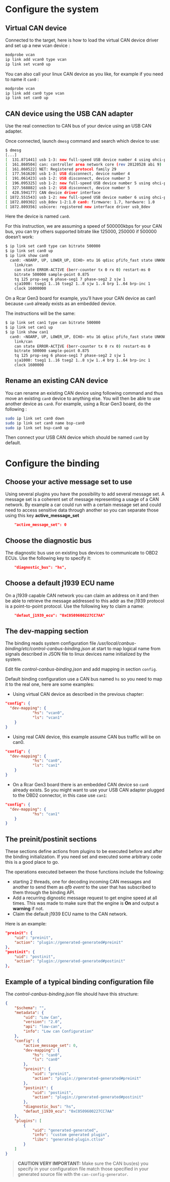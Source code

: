 # Configure the system

## Virtual CAN device

Connected to the target, here is how to load the virtual CAN device driver and
set up a new vcan device :

```bash
modprobe vcan
ip link add vcan0 type vcan
ip link set vcan0 up
```

You can also call your linux CAN device as you like, for example if you need to name it `can0` :

```bash
modprobe vcan
ip link add can0 type vcan
ip link set can0 up
```

## CAN device using the USB CAN adapter

Use the real connection to CAN bus of your device using an USB CAN adapter.

Once connected, launch `dmesg` command and search which device to use:

```bash
$ dmesg
[...]
[  131.871441] usb 1-3: new full-speed USB device number 4 using ohci-pci
[  161.860504] can: controller area network core (rev 20120528 abi 9)
[  161.860522] NET: Registered protocol family 29
[  177.561620] usb 1-3: USB disconnect, device number 4
[  191.061423] usb 1-2: USB disconnect, device number 3
[  196.095325] usb 1-2: new full-speed USB device number 5 using ohci-pci
[  327.568882] usb 1-2: USB disconnect, device number 5
[  428.594177] CAN device driver interface
[ 1872.551543] usb 1-2: new full-speed USB device number 6 using ohci-pci
[ 1872.809302] usb_8dev 1-2:1.0 can0: firmware: 1.7, hardware: 1.0
[ 1872.809356] usbcore: registered new interface driver usb_8dev
```

Here the device is named `can0`.

For this instruction, we are assuming a speed of 500000kbps for your CAN bus,
you can try others supported bitrate like 125000,
250000 if 500000 doesn’t work:

```bash
$ ip link set can0 type can bitrate 500000
$ ip link set can0 up
$ ip link show can0
  can0: <NOARP, UP, LOWER_UP, ECHO> mtu 16 qdisc pfifo_fast state UNKNOWN qlen 10
    link/can
    can state ERROR-ACTIVE (berr-counter tx 0 rx 0) restart-ms 0
    bitrate 500000 sample-point 0.875
    tq 125 prop-seg 6 phase-seg1 7 phase-seg2 2 sjw 1
    sja1000: tseg1 1..16 tseg2 1..8 sjw 1..4 brp 1..64 brp-inc 1
    clock 16000000
```

On a Rcar Gen3 board for example, you’ll have your CAN device as can1 because `can0` already
exists as an embedded device.

The instructions will be the same:

```bash
$ ip link set can1 type can bitrate 500000
$ ip link set can1 up
$ ip link show can1
  can0: <NOARP, UP, LOWER_UP, ECHO> mtu 16 qdisc pfifo_fast state UNKNOWN qlen 10
    link/can
    can state ERROR-ACTIVE (berr-counter tx 0 rx 0) restart-ms 0
    bitrate 500000 sample-point 0.875
    tq 125 prop-seg 6 phase-seg1 7 phase-seg2 2 sjw 1
    sja1000: tseg1 1..16 tseg2 1..8 sjw 1..4 brp 1..64 brp-inc 1
    clock 1600000
```

## Rename an existing CAN device

You can rename an existing CAN device using following command and thus move
an existing `can0` device to anything else. You will then be able to use
another device as `can0`. For example, using a Rcar Gen3 board,
do the following :

```bash
sudo ip link set can0 down
sudo ip link set can0 name bsp-can0
sudo ip link set bsp-can0 up
```

Then connect your USB CAN device which should be named `can0` by default.

# Configure the binding

## Choose your active message set to use

Using several plugins you have the possibility to add several message set.
A message set is a coherent set of message representing a usage of a CAN
network. By example a car could run with a certain message set and could
need to access sensitive data through another so you can separate those using
this key **active_message_set**

```json
	"active_message_set": 0
```

## Choose the diagnostic bus

The diagnostic bus use on existing bus devices to communicate to OBD2 ECUs.
Use the following key to specify it:

```json
	"diagnostic_bus": "hs",
```

## Choose a default j1939 ECU name

On a j1939 capable CAN network you can claim an address on it and then be
able to retrieve the message addressed to this addr as the j1939 protocol is
a point-to-point protocol. Use the following key to claim a name:

```json
	"defaut_j1939_ecu": "0xC0509600227CC7AA"
```

## The dev-mapping section

The binding reads system configuration file
_/usr/local/canbus-binding/etc/control-canbus-binding.json_ at start to
map logical name from signals described in JSON file to linux devices name
initialized by the system.

Edit file _control-canbus-binding.json_ and add mapping in section `config`.

Default binding configuration use a CAN bus named `hs` so you need to map it to
the real one, here are some examples:

* Using virtual CAN device as described in the previous chapter:

```json
"config": {
  "dev-mapping": {
			"hs": "vcan0",
			"ls": "vcan1"
    }
}
```

* Using real CAN device, this example assume CAN bus traffic will be on can0.

```json
"config": {
  "dev-mapping": {
			"hs": "can0",
			"ls": "can1"
    }
}
```

* On a Rcar Gen3 board there is an embedded CAN device so `can0` already exists. So you might want to use your USB CAN adapter plugged to the OBD2 connector, in this case use `can1`:

```json
"config": {
  "dev-mapping": {
			"hs": "can1"
    }
}
```

## The preinit/postinit sections

These sections define actions from plugins to be executed before and after the
binding initialization. If you need set and executed some arbitrary code this is
a good place to go.

The operations executed between the those functions include the following:

* starting 2 threads, one for decoding incoming CAN messages and another to send
them as *afb event* to the user that has subscribed to them through the binding
API.
* Add a recurring dignostic message request to get engine speed at all times.
This was made to make sure that the engine is **On** and output a **warning** if
not.
* Claim the default j1939 ECU name to the CAN network.

Here is an example:

```json
"preinit": {
	"uid": "preinit",
	"action": "plugin://generated-generated#preinit"
},
"postinit": {
	"uid": "postinit",
	"action": "plugin://generated-generated#postinit"
},
```

## Example of a typical binding configuration file

The _control-canbus-binding.json_ file should have this structure:

```json
{
	"$schema": "",
	"metadata": {
		"uid": "Low Can",
		"version": "2.0",
		"api": "low-can",
		"info": "Low can Configuration"
	},
	"config": {
		"active_message_set": 0,
		"dev-mapping": {
			"hs": "can0",
			"ls": "can0"
		},
		"preinit": {
			"uid": "preinit",
			"action": "plugin://generated-generated#preinit"
		},
		"postinit": {
			"uid": "postinit",
			"action": "plugin://generated-generated#postinit"
		},
		"diagnostic_bus": "hs",
		"defaut_j1939_ecu": "0xC0509600227CC7AA"
	},
	"plugins": [
		{
			"uid": "generated-generated",
			"info": "custom generated plugin",
			"libs": "generated-plugin.ctlso"
		}
	]
}
```

> **CAUTION VERY IMPORTANT:** Make sure the CAN bus\(es\) you specify in your
> configuration file match those specified in your generated source file with
> the `can-config-generator`.
